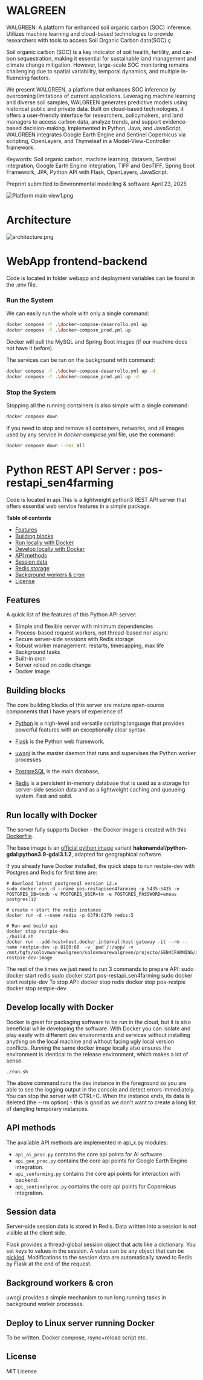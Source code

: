 WALGREEN
=============================================
WALGREEN: A platform for enhanced soil organic carbon (SOC) inference.  
Utilizes machine learning and cloud-based technologies to provide researchers with 
tools to access Soil Organic Carbon data(SOC).ç

Soil organic carbon (SOC) is a key indicator of soil health, fertility, and car-
bon sequestration, making it essential for sustainable land management and
climate change mitigation. However, large-scale SOC monitoring remains
challenging due to spatial variability, temporal dynamics, and multiple in-
fluencing factors. 

We present WALGREEN, a platform that enhances SOC inference by overcoming
limitations of current applications. Leveraging machine learning and diverse 
soil samples, WALGREEN generates predictive models using historical public 
and private data. Built on cloud-based tech nologies, it offers a user-friendly
interface for researchers, policymakers, and land managers to access carbon data, 
analyze trends, and support evidence-based decision-making.
Implemented in Python, Java, and JavaScript, WALGREEN integrates Google Earth Engine
and Sentinel Copernicus via scripting, OpenLayers, and Thymeleaf in a Model-View-Controller
framework.

Keywords: Soil organic carbon, machine learning, datasets, Sentinel
integration, Google Earth Engine integration, TIFF and GeoTIFF, Spring
Boot Framework, JPA, Python API with Flask, OpenLayers, JavaScript.

Preprint submitted to Environmental modelling & software April 23, 2025

![Platform main view1.png](webapp%2Fsrc%2Fmain%2Fresources%2Fstatic%2Fimg%2FPlatform%20main%20view1.png)

Architecture
================================================
![architecture.png](webapp%2Fsrc%2Fmain%2Fresources%2Fstatic%2Fimg%2Farchitecture.png)

WebApp frontend-backend
================================================
Code is located in folder webapp and deployment variables can be found in the .env file.
### Run the System
We can easily run the whole with only a single command:
```bash
docker compose -f .\docker-compose-desarrollo.yml up
docker compose -f .\docker-compose_prod.yml up

```

Docker will pull the MySQL and Spring Boot images (if our machine does not have it before).

The services can be run on the background with command:
```bash
docker compose -f .\docker-compose-desarrollo.yml up -d
docker compose -f .\docker-compose_prod.yml up -d
```

### Stop the System
Stopping all the running containers is also simple with a single command:
```bash
docker compose down
```

If you need to stop and remove all containers, networks, and all images used by any service in <em>docker-compose.yml</em> file, use the command:
```bash
docker compose down --rmi all
```

Python REST API Server : pos-restapi_sen4farming 
================================================
Code is located in api.This is a lightweight python3 REST API server that offers
essential web service features in a simple package.

**Table of contents**

* [Features](#features)
* [Building blocks](#building-blocks)
* [Run locally with Docker](#run-locally-with-docker)
* [Develop locally with Docker](#develop-locally-with-docker)
* [API methods](#api-methods)
* [Session data](#session-data)
* [Redis storage](#redis-storage)
* [Background workers & cron](#background-workers--cron)
* [License](#license)


Features
--------

A quick list of the features of this Python API server:

* Simple and flexible server with minimum dependencies
* Process-based request workers, not thread-based nor async
* Secure server-side sessions with Redis storage
* Robust worker management: restarts, timecapping, max life
* Background tasks
* Built-in cron
* Server reload on code change
* Docker image


Building blocks
---------------

The core building blocks of this server are mature open-source components that
I have years of experience of.

* [Python](http://python.org) is a high-level and versatile scripting language
  that provides powerful features with an exceptionally clear syntax.

* [Flask](http://flask.pocoo.org/) is the Python web framework. 

* [uwsgi](https://uwsgi-docs.readthedocs.io/en/latest/) is the master daemon
  that runs and supervises the Python worker processes. 

* [PostgreSQL](http://postgresql.org) is the main database, 

* [Redis](https://redis.io/) is a persistent in-memory database that is used
  as a storage for server-side session data and as a lightweight caching and
  queueing system. Fast and solid.


Run locally with Docker
-----------------------
The server fully supports Docker - the Docker image is created with 
this [Dockerfile](Dockerfile).

The base image is an [official python image](https://hub.docker.com/_/python)
variant **hakonamdal/python-gdal:python3.9-gdal3.1.2**, adapted for geographical software.

If you already have Docker installed, the quick steps to run restpie-dev with
Postgres and Redis for first time are:

    # download latest postgresql version 12.x
    sudo docker run -d --name pos-restapisen4farming -p 5435:5435 -e POSTGRES_DB=tmdb -e POSTGRES_USER=tm -e POSTGRES_PASSWORD=eneas postgres:12

    # create + start the redis instance
    docker run -d --name redis -p 6379:6379 redis:5

    # Run and build api
    docker stop restpie-dev
    ./build.sh
    docker run --add-host=host.docker.internal:host-gateway -it --rm --name restpie-dev -p 8100:80  -v `pwd`/:/app/ -v /mnt/hgfs/solovmwarewalgreen/solovmwarewalgreen/projecto/SEN4CFARMING/api/files/:/app/files/   restpie-dev-image

The rest of the times we just need to run 3 commands to prepare API:
    sudo docker start redis
    sudo docker start pos-restapi_sen4farming
    sudo docker start restpie-dev
To stop API:
    docker stop redis
    docker stop pos-restpie
    docker stop restpie-dev


Develop locally with Docker
---------------------------

Docker is great for packaging software to be run in the cloud, but it is also
beneficial while developing the software. With Docker you can isolate and play
easily with different dev environments and services without installing
anything on the local machine and without facing ugly local version conflicts.
Running the same docker image locally also ensures the environment is
identical to the release environment, which makes a lot of sense.

    ./run.sh

The above command runs the dev instance in the foreground so you are able to
see the logging output in the console and detect errors immediately. You can
stop the server with CTRL+C.  When the instance ends, its data is deleted (the
--rm option) - this is good as we don't want to create a long list of dangling
temporary instances.


API methods
-----------

The available API methods are implemented in api_x.py modules:

* `api_ai_proc.py` contains the core api points for AI software .
* `api_gee_proc.py` contains the core api points for Google Earth Engine integration.
* `api_senfarming.py` contains the core api points for interaction with backend.
* `api_sentinelproc.py` contains the core api points for Copernicus integration.
  

Session data
------------

Server-side session data is stored in Redis. Data written into a session is
not visible at the client side.

Flask provides a thread-global session object that acts like a dictionary. You
set keys to values in the session. A value can be any object that can be
[pickled](https://docs.python.org/3/library/pickle.html). Modifications to the
session data are automatically saved to Redis by Flask at the end of the
request.


Background workers & cron
-------------------------

uwsgi provides a simple mechanism to run long running tasks in background
worker processes.


Deploy to Linux server running Docker
-------------------------------------

To be written. Docker compose, rsync+reload script etc.


License
-------
MIT License


